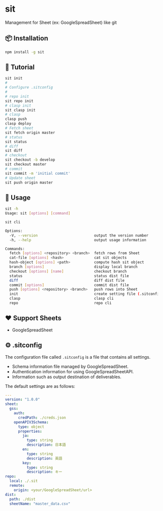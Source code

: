 # sit

Management for Sheet (ex: GoogleSpreadSheet) like git

## 📦 Installation

```bash
npm install -g sit
```

## 🚀 Tutorial

```bash
sit init
#
# Configure .sitconfig
#
# repo init
sit repo init
# clasp init
sit clasp init
# clasp
clasp push
clasp deploy
# Fetch sheet
sit fetch origin master
# status
sit status
# diff
sit diff
# checkout
sit checkout -b develop
sit checkout master
# commit
sit commit -m 'initial commit'
# Update sheet
sit push origin master
```

## 📖 Usage

```bash
sit -h
Usage: sit [options] [command]

sit cli

Options:
  -V, --version                          output the version number
  -h, --help                             output usage information

Commands:
  fetch [options] <repository> <branch>  fetch rows from Sheet
  cat-file [options] <hash>              cat sit objects
  hash-object [options] <path>           compute hash sit object
  branch [options]                       display local branch
  checkout [options] [name]              checkout branch
  status                                 status dist file
  diff                                   diff dist file
  commit [options]                       commit dist file
  push [options] <repository> <branch>   push rows into Sheet
  init                                   create setting file (.sitconfig)
  clasp                                  clasp cli
  repo                                   repo cli
```

## ❤️ Support Sheets

- GoogleSpreadSheet

## ⚙ .sitconfig

The configuration file called `.sitconfig` is a file that contains all settings.

- Schema information file managed by GoogleSpreadSheet.
- Authentication information for using GoogleSpreadSheetAPI.
- Information such as output destination of deliverables.


The default settings are as follows:

```yaml
---
version: "1.0.0"
sheet:
  gss:
    auth:
      credPath: ./creds.json
    openAPIV3Schema:
      type: object
      properties:
        ja:
          type: string
          description: 日本語
        en:
          type: string
          description: 英語
        key:
          type: string
          description: キー
repo:
  local: ./.sit
  remote:
    origin: <your/GoogleSpreadSheet/url>
dist:
  path: ./dist
  sheetName: "master_data.csv"
```
